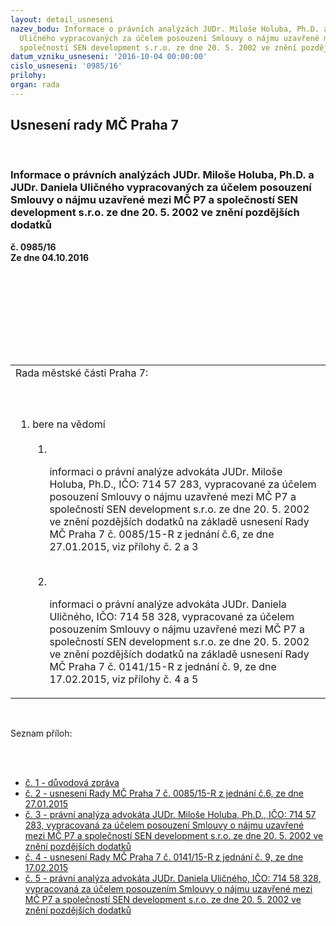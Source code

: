 ```yaml
---
layout: detail_usneseni
nazev_bodu: Informace o právních analýzách JUDr. Miloše Holuba, Ph.D. a JUDr. Daniela
  Uličného vypracovaných za účelem posouzení Smlouvy o nájmu uzavřené mezi MČ P7 a
  společností SEN development s.r.o. ze dne 20. 5. 2002 ve znění pozdějších dodatků
datum_vzniku_usneseni: '2016-10-04 00:00:00'
cislo_usneseni: '0985/16'
prilohy: 
organ: rada
---
```

<div id="ucUsn_pList" class="usn">
	<span><h2>Usnesení rady MČ Praha 7 </h2>
<br></span><div class="standBody">
<span><h3>Informace o právních analýzách JUDr. Miloše Holuba, Ph.D. a JUDr. Daniela Uličného vypracovaných za účelem posouzení Smlouvy o nájmu uzavřené mezi MČ P7 a společností SEN development s.r.o. ze dne 20. 5. 2002 ve znění pozdějších dodatků</h3></span><div class="center">
		<strong>č. 0985/16</strong><br>
	</div>
<div class="center">
		<strong>Ze dne 04.10.2016</strong><br><br>
	</div>
<p><br></p>
<table class="documentProperties tableView">
<br><tbody>
<br><tr>
<br><td>Rada městské části Praha 7:</td>
</tr>
<br><tr>
<br><td>
<br><ol class="urzList_view">
<br><li class="urzClass1">bere na vědomí <br><ol class="urzOlClass">
<br><li class="urzClass2">
<br><p>informaci o právní analýze advokáta JUDr. Miloše Holuba, Ph.D., IČO: 714 57 283, vypracované za účelem posouzení Smlouvy o nájmu uzavřené mezi MČ P7 a společností SEN development s.r.o. ze dne 20. 5. 2002 ve znění pozdějších dodatků na základě usnesení Rady MČ Praha 7 č. 0085/15-R z jednání č.6, ze dne 27.01.2015, viz přílohy č. 2 a 3</p>
<br>
</li>
<li class="urzClass2">
<br><p>informaci o právní analýze advokáta JUDr. Daniela Uličného, IČO: 714 58 328, vypracované za účelem posouzením Smlouvy o nájmu uzavřené mezi MČ P7 a společností SEN development s.r.o. ze dne 20. 5. 2002 ve znění pozdějších dodatků na základě usnesení Rady MČ Praha 7 č. 0141/15-R z jednání č. 9, ze dne 17.02.2015, viz přílohy č. 4 a 5</p>
</li>
</ol>
</li>
</ol>
</td>
</tr>
</tbody>
</table>
<br><p>Seznam příloh:</p>
<br><ul>
<br><li>
<a href="/zdroj.aspx?typ=4&amp;Id=77247&amp;sh=737236501" target="_blank" title="Odkaz na soubor - 37,5 kB - nové okno">č. 1 - důvodová zpráva</a><br>
</li>
<li>
<a href="/zdroj.aspx?typ=4&amp;Id=77248&amp;sh=737185525" target="_blank" title="Odkaz na soubor - 33,5 kB - nové okno">č. 2 - usnesení Rady MČ Praha 7 č. 0085/15-R z jednání č.6, ze dne 27.01.2015</a><br>
</li>
<li>
<a href="/zdroj.aspx?typ=4&amp;Id=77249&amp;sh=737156437" target="_blank" title="Odkaz na soubor - 5,4 MB - nové okno">č. 3 - právní analýza advokáta JUDr. Miloše Holuba, Ph.D., IČO: 714 57 283, vypracovaná za účelem posouzení Smlouvy o nájmu uzavřené mezi MČ P7 a společností SEN development s.r.o. ze dne 20. 5. 2002 ve znění pozdějších dodatků</a><br>
</li>
<li>
<a href="/zdroj.aspx?typ=4&amp;Id=77250&amp;sh=1079828629" target="_blank" title="Odkaz na soubor - 31,5 kB - nové okno">č. 4 - usnesení Rady MČ Praha 7 č. 0141/15-R z jednání č. 9, ze dne 17.02.2015</a><br>
</li>
<li><a href="/zdroj.aspx?typ=4&amp;Id=77251&amp;sh=1079801845" target="_blank" title="Odkaz na soubor - 8,2 MB - nové okno">č. 5 - právní analýza advokáta JUDr. Daniela Uličného, IČO: 714 58 328, vypracovaná za účelem posouzením Smlouvy o nájmu uzavřené mezi MČ P7 a společností SEN development s.r.o. ze dne 20. 5. 2002 ve znění pozdějších dodatků</a></li>
</ul>
</div>
</div>